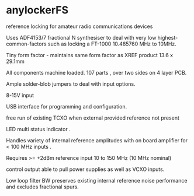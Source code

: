 # anylockerFS
reference locking for amateur radio communications devices

Uses ADF4153/7 fractional N synthesiser to deal with very low highest-common-factors such as locking a FT-1000  10.485760 MHz to 10MHz.

Tiny form factor - maintains same form factor as XREF product 13.6 x 29.1mm

All components machine loaded. 107 parts , over two sides on 4 layer PCB.

Ample solder-blob jumpers to deal with input options.

8-15V input

USB interface for programming and configuration.

free run of existing TCXO when external provided reference not present

LED multi status indicator . 

Handles variety of internal reference amplitudes with on board amplifier for  < 100 MHz inputs . 

Requires >= +2dBm reference input  10  to 150 MHz (10 MHz nominal) 

control output able to pull power supplies as well as VCXO inputs. 

Low loop filter BW preserves existing internal reference noise performance and excludes fractional spurs. 
